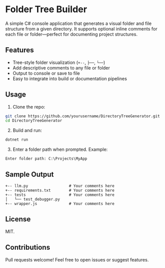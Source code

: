 # Folder Tree Builder

A simple C# console application that generates a visual folder and file structure from a given directory. It supports optional inline comments for each file or folder—perfect for documenting project structures.

## Features

- Tree-style folder visualization (`+--`, `├──`, `└──`)
- Add descriptive comments to any file or folder
- Output to console or save to file
- Easy to integrate into build or documentation pipelines

## Usage

1. Clone the repo:

```bash
git clone https://github.com/yourusername/DirectoryTreeGenerator.git
cd DirectoryTreeGenerator
```

2. Build and run:

```bash
dotnet run
```

3. Enter a folder path when prompted. Example:

```plaintext
Enter folder path: C:\Projects\MyApp
```

## Sample Output

```
+-- llm.py                  # Your comments here
+-- requirements.txt        # Your comments here
+-- tests                   # Your comments here
│   └── test_debugger.py
+-- wrapper.js              # Your comments here
```

## License

MIT.

## Contributions

Pull requests welcome! Feel free to open issues or suggest features.
